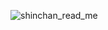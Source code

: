 ![shinchan_read_me](https://user-images.githubusercontent.com/54899906/131321273-96a026a4-687b-435b-8951-00cf0af19108.gif)
